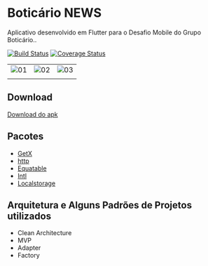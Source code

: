 # Boticário NEWS

Aplicativo desenvolvido em Flutter para o Desafio Mobile do Grupo Boticário..

[![Build Status](https://travis-ci.com/murilosandiego/boticario-news.svg?branch=main)](https://travis-ci.com/murilosandiego/boticario-news)
[![Coverage Status](https://coveralls.io/repos/github/murilosandiego/boticario-news/badge.svg?branch=main)](https://coveralls.io/github/murilosandiego/boticario-news?branch=main)

|                             |                             |                             |
| :-------------------------- | :-------------------------: | :-------------------------: |
| ![01](./screenshots/01.png) | ![02](./screenshots/02.png) | ![03](./screenshots/03.png) |
|                             |                             |                             |

## Download

[Download do apk](./dist/app-release.apk)

## Pacotes

- [GetX](https://pub.dev/packages/get)
- [http](https://pub.dev/packages/http)
- [Equatable](https://pub.dev/packages/equatable)
- [Intl](https://pub.dev/packages/intl)
- [Localstorage](https://pub.dev/packages/localstorage)

## Arquitetura e Alguns Padrões de Projetos utilizados

- Clean Architecture
- MVP
- Adapter
- Factory
